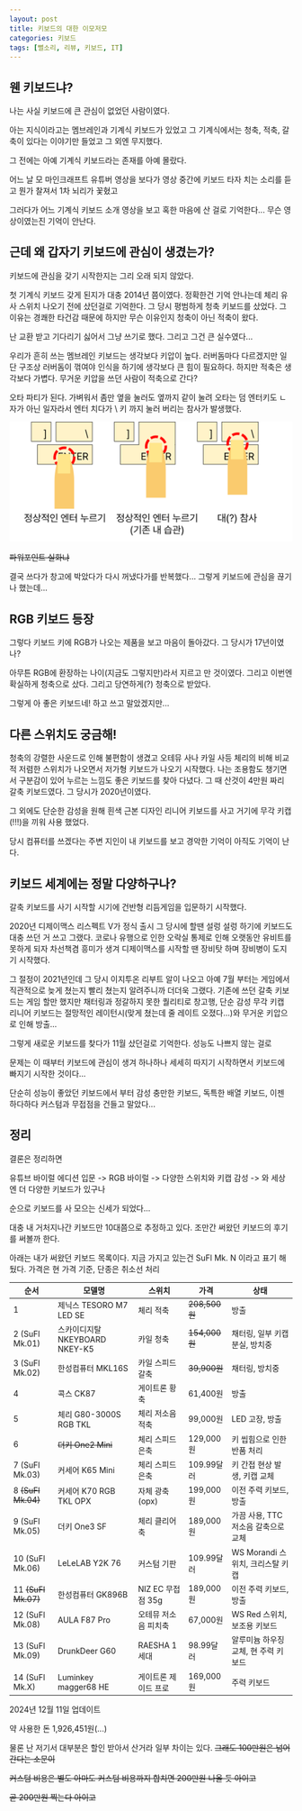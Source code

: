 ```yaml
---
layout: post
title: 키보드의 대한 이모저모
categories: 키보드
tags: [뻘소리, 리뷰, 키보드, IT]
---
```


## 웬 키보드냐?

나는 사실 키보드에 큰 관심이 없었던 사람이였다.

아는 지식이라고는 멤브레인과 기계식 키보드가 있었고 그 기계식에서는 청축, 적축, 갈축이 있다는 이야기만 들었고 그 외엔 무지했다.

그 전에는 아예 기계식 키보드라는 존재를 아예 몰랐다.

어느 날 모 마인크래프트 유튜버 영상을 보다가 영상 중간에 키보드 타자 치는 소리를 듣고 뭔가 찰져서 1차 뇌리가 꽃혔고

그러다가 어느 기계식 키보드 소개 영상을 보고 혹한 마음에 산 걸로 기억한다... 무슨 영상이였는진 기억이 안난다.

## 근데 왜 갑자기 키보드에 관심이 생겼는가?

키보드에 관심을 갖기 시작한지는 그리 오래 되지 않았다.

첫 기계식 키보드 갖게 된지가 대충 2014년 쯤이였다. 정확한건 기억 안나는데 체리 유사 스위치 나오기 전에 샀던걸로 기억한다.
그 당시 평범하게 청축 키보드를 샀었다. 그 이유는 경쾌한 타건감 때문에 하지만 무슨 이유인지 청축이 아닌 적축이 왔다.

난 교환 받고 기다리기 싫어서 그냥 쓰기로 했다. 그리고 그건 큰 실수였다...

우리가 흔히 쓰는 멤브레인 키보드는 생각보다 키압이 높다. 러버돔마다 다르겠지만 일단 구조상 러버돔이 꺾여야 인식을 하기에 생각보다 큰 힘이 필요하다. 하지만 적축은 생각보다 가볍다. 무거운 키압을 쓰던 사람이 적축으로 간다?

오타 파티가 된다. 가벼워서 좀만 옆을 눌러도 옆까지 같이 눌려 오타는 덤 엔터키도 ㄴ자가 아닌 일자라서 엔터 치다가 \ 키 까지 눌러 버리는 참사가 발생했다. 

![설명](/assets/img/post/23-09-12-01/01.png)

~~파워포인트 실화냐~~

결국 쓰다가 창고에 박았다가 다시 꺼냈다가를 반복했다... 그렇게 키보드에 관심을 끊기나 했는데...

## RGB 키보드 등장

그렇다 키보드 키에 RGB가 나오는 제품을 보고 마음이 돌아갔다. 그 당시가 17년이였나?

아무튼 RGB에 환장하는 나이(지금도 그렇지만)라서 지르고 만 것이였다. 그리고 이번엔 확실하게 청축으로 샀다. 그리고 당연하게(?) 청축으로 받았다.

그렇게 아 좋은 키보드네! 하고 쓰고 말았겠지만...

## 다른 스위치도 궁금해!

청축의 강렬한 사운드로 인해 불편함이 생겼고 오테뮤 사나 카일 사등 체리의 비해 비교적 저렴한 스위치가 나오면서 저가형 키보드가 나오기 시작했다. 나는 조용함도 챙기면서 구분감이 있어 누르는 느낌도 좋은 키보드를 찾아 다녔다. 그 때 산것이 4만원 짜리 갈축 키보드였다. 그 당시가 2020년이였다.

그 외에도 단순한 감성을 원해 흰색 근본 디자인 리니어 키보드를 사고 거기에 무각 키캡(!!!)을 끼워 사용 했었다.

당시 컴퓨터를 쓰겠다는 주변 지인이 내 키보드를 보고 경악한 기억이 아직도 기억이 난다.

## 키보드 세계에는 정말 다양하구나?

갈축 키보드를 사기 시작할 시기에 건반형 리듬게임을 입문하기 시작했다.

2020년 디제이맥스 리스펙트 V가 정식 출시 그 당시에 할땐 설렁 설렁 하기에 키보드도 대충 쓰던 거 쓰고 그랬다. 코로나 유행으로 인한 오락실 통제로 인해 오랫동안 유비트를 못하게 되자 차선책겸 흥미가 생겨 디제이맥스를 시작할 땐 장비탓 하며 장비병이 도지기 시작했다.

그 절정이 2021년인데 그 당시 이지투온 리부트 알이 나오고 아예 7월 부터는 게임에서 직관적으로 늦게 쳤는지 빨리 쳤는지 알려주니까 더더욱 그랬다. 기존에 쓰던 갈축 키보드는 게임 할만 했지만 채터링과 정갈하지 못한 퀄리티로 창고행, 단순 감성 무각 키캡 리니어 키보드는 절망적인 레이턴시(맞게 쳤는데 줄 레이트 오졌다...)와 무거운 키압으로 인해 방출...

그렇게 새로운 키보드를 찾다가 11월 샀던걸로 기억한다. 성능도 나쁘지 않는 걸로

문제는 이 때부터 키보드에 관심이 생겨 하나하나 세세히 따지기 시작하면서 키보드에 빠지기 시작한 것이다...

단순히 성능이 좋았던 키보드에서 부터 감성 충만한 키보드, 독특한 배열 키보드, 이젠 하다하다 커스텀과 무접점을 건들고 말았다...

## 정리

결론은 정리하면 

유튜브 바이럴 에디션 입문 -> RGB 바이럴 -> 다양한 스위치와 키캡 감성 -> 와 세상엔 더 다양한 키보드가 있구나

순으로 키보드를 사 모으는 신세가 되었다...

대충 내 거처지나간 키보드만 10대쯤으로 추정하고 있다. 조만간 써왔던 키보드의 후기를 써볼까 한다.

아래는 내가 써왔던 키보드 목록이다. 지금 가지고 있는건 SuFl Mk. N 이라고 표기 해뒀다.
가격은 현 가격 기준, 단종은 취소선 처리

| 순서 | 모델명 | 스위치 | 가격 | 상태 |
|----|---|---|---|---|
| 1  | 제닉스 TESORO M7 LED SE | 체리 적축 | ~~208,500원~~ | 방출 |
| 2 (SuFl Mk.01) | 스카이디지탈 NKEYBOARD NKEY-K5 | 카일 청축 | ~~154,000원~~ | 채터링, 일부 키캡 분실, 방치중 |
| 3 (SuFl Mk.02) | 한성컴퓨터 MKL16S | 카일 스피드 갈축 | ~~39,900원~~ | 채터링, 방치중 |
| 4  | 콕스 CK87 | 게이트론 황축 | 61,400원 | 방출 |
| 5  | 체리 G80-3000S RGB TKL | 체리 저소음 적축 | 99,000원 | LED 고장, 방출 |
| 6  | ~~더키 One2 Mini~~ | 체리 스피드 은축 | 129,000원 | 키 씹힘으로 인한 반품 처리 |
| 7 (SuFl Mk.03) | 커세어 K65 Mini | 체리 스피드 은축 | 109.99달러 | 키 간접 현상 발생, 키캡 교체 |
| 8 ~~(SuFl Mk.04)~~ | 커세어 K70 RGB TKL OPX | 자체 광축(opx) | 199,000원 | 이전 주력 키보드, 방출 |
| 9 (SuFl Mk.05) |  더키 One3 SF | 체리 클리어축 | 189,000원 | 가끔 사용, TTC 저소음 갈축으로 교체 |
| 10 (SuFl Mk.06) | LeLeLAB Y2K 76 | 커스텀 기판 | 109.99달러 | WS Morandi 스위치, 크리스탈 키캡 |
| 11 ~~(SuFl Mk.07)~~ | 한성컴퓨터 GK896B | NIZ EC 무접점 35g | 189,000원 | 이전 주력 키보드, 방출 |
| 12 (SuFl Mk.08) | AULA F87 Pro | 오테뮤 저소음 피치축 | 67,000원 | WS Red 스위치, 보조용 키보드 |
| 13 (SuFl Mk.09) | DrunkDeer G60 | RAESHA 1세대 | 98.99달러 | 알루미늄 하우징 교체, 현 주력 키보드 |
| 14 (SuFl Mk.X) | Luminkey magger68 HE | 게이트론 제이드 프로 | 169,000원 | 주력 키보드 |

2024년 12월 11일 업데이트

약 사용한 돈 1,926,451원(...)

물론 난 저기서 대부분은 할인 받아서 산거라 일부 차이는 있다.
~~그래도 100만원은 넘어 간다는 소문이~~

~~커스텀 비용은 별도 아마도 커스텀 비용까지 합치면 200만원 나올 듯 아이고~~

~~곧 200만원 찍는다 아이고~~
